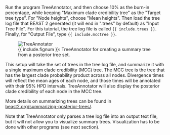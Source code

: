 
Run the program TreeAnnotator, and then choose 10% as the burn-in
percentage, while keeping "Maximum clade credibility tree" as the 
"Target tree type".
For "Node heights", choose "Mean heights".
Then load the tree log file that BEAST 2 generated (it will end in
".trees" by default) as "Input Tree File".
For this tutorial, the tree log file is called `{{ include.trees }}`.
Finally, for "Output File", type `{{ include.mcctree }}`.

<figure class="image">
  <img src="TreeAnnotator.png" alt="TreeAnnotator">
  <figcaption>{{ include.fignum }}: TreeAnnotator for creating a summary tree from a posterior tree set.</figcaption>
</figure>

This setup will take the set of trees in the tree log file, and
summarize it with a single maximum clade credibility (MCC) tree.
The MCC tree is the tree that has the largest clade probability
product across all nodes.
Divergence times will reflect the mean ages of each node, and those
times will be annotated with their 95% HPD intervals.
TreeAnnotator will also display the posterior clade credibility of
each node in the MCC tree.

More details on summarizing trees can be found in
[beast2.org/summarizing-posterior-trees/](https://www.beast2.org/summarizing-posterior-trees/).

Note that TreeAnnotator only parses a tree log file into an output
text file, but it will not allow you to visualize summary trees.
Visualization has to be done with other programs (see next section).
